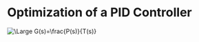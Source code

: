 # Optimization of a PID Controller
![\Large G(s)=\frac{P(s)}{T(s)}](https://latex.codecogs.com/svg.latex?\Large&space;x=\frac{P(s)}{T(s)}) 
